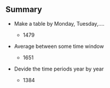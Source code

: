 ## Summary



- Make a table by Monday, Tuesday,....
  - 1479
  
  
- Average between some time window
  - 1651
  
- Devide the time periods year by year
  - 1384
  
